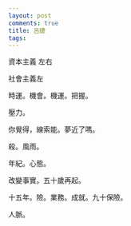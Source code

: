 ```yaml
---
layout: post
comments: true
title: 呂捷
tags: 
---
```

資本主義 左右

社會主義左

時運。機會。機運。把握。

壓力。

你覺得，線索能。夢近了嗎。

殺。風雨。

年紀。心態。

改變事實。五十歲再起。

十五年。險。業務。成就。九十保險。

人脈。

